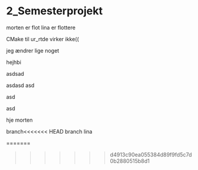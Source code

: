 # 2_Semesterprojekt



morten er flot
lina er flottere

CMake til ur_rtde virker ikke((


jeg ændrer lige noget

hejhbi

asdsad

asdasd
asd

asd

asd

hje morten

branch<<<<<<< HEAD
branch lina 

=======

>>>>>>> d4913c90ea055384d89f9fd5c7d0b2880515b8d1
